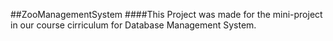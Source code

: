 ##ZooManagementSystem
####This Project was made for the mini-project in our course cirriculum for Database Management System.
